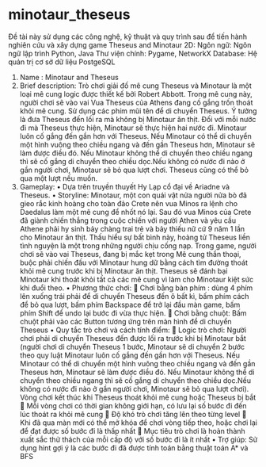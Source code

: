 # minotaur_theseus
Đề tài này sử dụng các công nghệ, kỹ thuật và quy trình sau để tiến hành nghiên cứu và xây dựng game Theseus and Minotaur 2D:
Ngôn ngữ: Ngôn ngữ lập trình Python, Java
Thư viện chính: Pygame, NetworkX
Database: Hệ quản trị cơ sở dữ liệu PostgeSQL

1)	Name : Minotaur and Theseus
2)	Brief description:
Trò chơi giải đố mê cung Theseus và Minotaur là một loại mê cung logic được thiết kế bởi Robert Abbott. Trong mê cung này, người chơi sẽ vào vai Vua Theseus của Athens đang cố gắng trốn thoát khỏi mê cung. Sử dụng các phím mũi tên để di chuyển Theseus. Ý tưởng là đưa Theseus đến lối ra mà không bị Minotaur ăn thịt. Đối với mỗi nước đi mà Theseus thực hiện, Minotaur sẽ thực hiện hai nước đi. Minotaur luôn cố gắng đến gần hơn với Theseus. Nếu Minotaur có thể di chuyển một hình vuông theo chiều ngang và đến gần Theseus hơn, Minotaur sẽ làm được điều đó. Nếu Minotaur không thể di chuyển theo chiều ngang thì sẽ cố gắng di chuyển theo chiều dọc.Nếu không có nước đi nào ở gần người chơi, Minotaur sẽ bỏ qua lượt chơi. Theseus cũng có thể bỏ qua một lượt nếu muốn. 
3)	Gameplay:
•	Dựa trên truyền thuyết  Hy Lạp cổ đại về Ariadne và Theseus.
•	Storyline:
Minotaur, một con quái vật nửa người nửa bò đã gieo rắc kinh hoàng cho toàn đảo Crete nên vua Minos ra lệnh cho Daedalus làm một mê cung để nhốt nó lại. Sau đó vua Minos của Crete đã giành chiến thắng trong cuộc chiến với người Athen và yêu cầu Athene phải hy sinh bảy chàng trai trẻ và bảy thiếu nữ cứ 9 năm 1 lần  cho Minotaur ăn thịt. Thấu hiểu sự bất bình này, hoàng tử Theseus liền tình nguyện là một trong những người chịu cống nạp. Trong game, người chơi sẽ vào vai Theseus, đang bị mắc kẹt trong Mê cung thần thoại, buộc phải chiến đấu với Minotaur hung dữ bằng cách tìm đường thoát khỏi mê cung trước khi bị Minotaur ăn thịt. Theseus sẽ đánh bại Minotaur khi thoát khỏi tất cả các mê cung vì làm cho Minotaur kiệt sức khi đuổi theo.
•	Phương thức chơi:
	Chơi bằng bàn phím : dùng 4 phím lên xuống trái phải để di chuyển Theseus đến ô bất kì, bấm phím cách để bỏ qua lượt, bấm phím Backspace để trở lại đầu màn game, bấm phím Shift để undo lại bước đi vừa thực hiện.
	Chơi bằng chuột: Bấm chuột phải vào các Button tương ứng trên màn hình để di chuyển Theseus
•	Quy tắc trò chơi và cách tính điểm:
	Logic trò chơi: Người chơi phải di chuyển Theseus đến được lối ra trước khi bị Minotaur bắt (người chơi di chuyển Theseus 1 bước, Minotaur sẽ di chuyển 2 bước theo quy luật  Minotaur luôn cố gắng đến gần hơn với Theseus. Nếu Minotaur có thể di chuyển một hình vuông theo chiều ngang và đến gần Theseus hơn, Minotaur sẽ làm được điều đó. Nếu Minotaur không thể di chuyển theo chiều ngang thì sẽ cố gắng di chuyển theo chiều dọc.Nếu không có nước đi nào ở gần người chơi, Minotaur sẽ bỏ qua lượt chơi). Vòng chơi kết thúc khi Theseus thoát khỏi mê cung hoặc Theseus bị bắt
	Mỗi vòng chơi có thời gian không giới hạn, có lưu lại số bước đi đến lúc thoát ra khỏi mê cung 
	Độ khó trò chơi tăng lên theo từng level
	Khi đã qua màn mới có thể mở khóa để chơi vòng tiếp theo, hoặc chơi lại để đạt được số bước đi là thấp nhất
	Mục tiêu trò chơi là hoàn thành xuất sắc thử thách của mỗi cấp độ với số bước đi là ít nhất
•	Trợ giúp: Sử dụng hint gợi ý là các bước đi đã được tính toán bằng thuật toán A* và BFS

